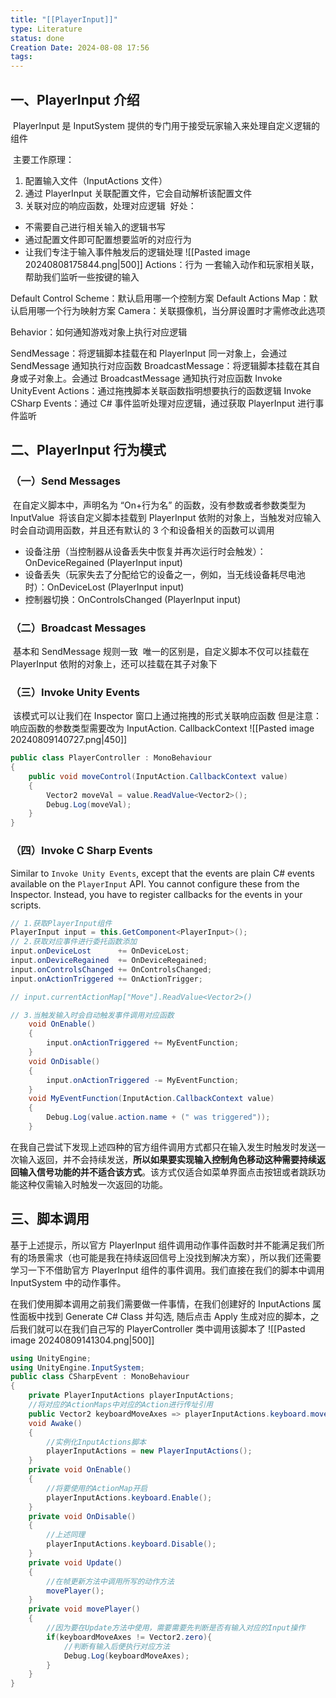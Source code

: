 ```yaml
---
title: "[[PlayerInput]]"
type: Literature
status: done
Creation Date: 2024-08-08 17:56
tags:
---
```

## 一、PlayerInput 介绍
​ PlayerInput 是 InputSystem 提供的专门用于接受玩家输入来处理自定义逻辑的组件

​ 主要工作原理：
1. 配置输入文件（InputActions 文件）
2. 通过 PlayerInput 关联配置文件，它会自动解析该配置文件
3. 关联对应的响应函数，处理对应逻辑
​ 好处：
- 不需要自己进行相关输入的逻辑书写
- 通过配置文件即可配置想要监听的对应行为
- 让我们专注于输入事件触发后的逻辑处理
![[Pasted image 20240808175844.png|500]] 
Actions：行为
一套输入动作和玩家相关联，帮助我们监听一些按键的输入

Default Control Scheme：默认启用哪一个控制方案
Default Actions Map：默认启用哪一个行为映射方案
Camera：关联摄像机，当分屏设置时才需修改此选项

Behavior：如何通知游戏对象上执行对应逻辑

SendMessage：将逻辑脚本挂载在和 Playerlnput 同一对象上，会通过 SendMessage 通知执行对应函数
BroadcastMessage：将逻辑脚本挂载在其自身或子对象上。会通过 BroadcastMessage 通知执行对应函数
Invoke UnityEvent Actions：通过拖拽脚本关联函数指明想要执行的函数逻辑
Invoke CSharp Events：通过 C# 事件监听处理对应逻辑，通过获取 PlayerInput 进行事件监听
## 二、PlayerInput 行为模式
### （一）Send Messages
​ 在自定义脚本中，声明名为 “On+行为名” 的函数，没有参数或者参数类型为 InputValue
​ 将该自定义脚本挂载到 PlayerInput 依附的对象上，当触发对应输入时会自动调用函数，并且还有默认的 3 个和设备相关的函数可以调用
- 设备注册（当控制器从设备丢失中恢复并再次运行时会触发）：OnDeviceRegained (PlayerInput input)
- 设备丢失（玩家失去了分配给它的设备之一，例如，当无线设备耗尽电池时）：OnDeviceLost (PlayerInput input)
- 控制器切换：OnControlsChanged (PlayerInput input)
### （二）Broadcast Messages
​ 基本和 SendMessage 规则一致
​ 唯一的区别是，自定义脚本不仅可以挂载在 PlayerInput 依附的对象上，还可以挂载在其子对象下
### （三）Invoke Unity Events
​ 该模式可以让我们在 Inspector 窗口上通过拖拽的形式关联响应函数
​ 但是注意：响应函数的参数类型需要改为 InputAction. CallbackContext
![[Pasted image 20240809140727.png|450]]
```csharp
public class PlayerController : MonoBehaviour
{
    public void moveControl(InputAction.CallbackContext value)
    {
        Vector2 moveVal = value.ReadValue<Vector2>();
        Debug.Log(moveVal);
    }
}
```
### （四）Invoke C Sharp Events
Similar to `Invoke Unity Events`, except that the events are plain C# events available on the `PlayerInput` API. You cannot configure these from the Inspector. Instead, you have to register callbacks for the events in your scripts.
```csharp
// 1.获取PlayerInput组件
PlayerInput input = this.GetComponent<PlayerInput>();
// 2.获取对应事件进行委托函数添加
input.onDeviceLost      += OnDeviceLost;
input.onDeviceRegained  += OnDeviceRegained;
input.onControlsChanged += OnControlsChanged;
input.onActionTriggered += OnActionTrigger;

// input.currentActionMap["Move"].ReadValue<Vector2>()

// 3.当触发输入时会自动触发事件调用对应函数
	void OnEnable()
    {
        input.onActionTriggered += MyEventFunction;
    }
    void OnDisable()
    {
        input.onActionTriggered -= MyEventFunction;
    }
    void MyEventFunction(InputAction.CallbackContext value)
    {
        Debug.Log(value.action.name + (" was triggered"));
    }
```
在我自己尝试下发现上述四种的官方组件调用方式都只在输入发生时触发时发送一次输入返回，并不会持续发送，**所以如果要实现输入控制角色移动这种需要持续返回输入信号功能的并不适合该方式**。该方式仅适合如菜单界面点击按钮或者跳跃功能这种仅需输入时触发一次返回的功能。
## 三、脚本调用
基于上述提示，所以官方 PlayerInput 组件调用动作事件函数时并不能满足我们所有的场景需求（也可能是我在持续返回信号上没找到解决方案），所以我们还需要学习一下不借助官方 PlayerInput 组件的事件调用。我们直接在我们的脚本中调用 InputSystem 中的动作事件。

在我们使用脚本调用之前我们需要做一件事情，在我们创建好的 InputActions 属性面板中找到 Generate C# Class 并勾选, 随后点击 Apply 生成对应的脚本，之后我们就可以在我们自己写的 PlayerController 类中调用该脚本了
![[Pasted image 20240809141304.png|500]]
```csharp
using UnityEngine;
using UnityEngine.InputSystem;
public class CSharpEvent : MonoBehaviour
{
    private PlayerInputActions playerInputActions;
    //将对应的ActionMaps中对应的Action进行传址引用
    public Vector2 keyboardMoveAxes => playerInputActions.keyboard.moveControl.ReadValue<Vector2>();
    void Awake() 
    {
    	//实例化InputActions脚本
        playerInputActions = new PlayerInputActions();
    }
    private void OnEnable()
    {
    	//将要使用的ActionMap开启
        playerInputActions.keyboard.Enable();
    }
    private void OnDisable()
    {
    	//上述同理
        playerInputActions.keyboard.Disable();
    }
    private void Update()
    {
    	//在帧更新方法中调用所写的动作方法
        movePlayer();
    }
    private void movePlayer()
    {
    	//因为要在Update方法中使用，需要需要先判断是否有输入对应的Input操作
        if(keyboardMoveAxes != Vector2.zero){
        	//判断有输入后便执行对应方法
            Debug.Log(keyboardMoveAxes);
        }
    }
}
```